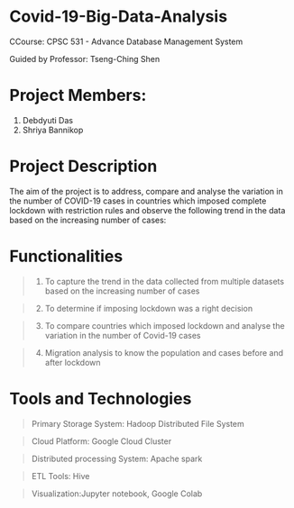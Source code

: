 # Covid-19-Big-Data-Analysis

CCourse: CPSC 531 - Advance Database Management System 

Guided by Professor: Tseng-Ching Shen

# Project Members:

1. Debdyuti Das
2. Shriya Bannikop

# Project Description

The aim of the project is to address, compare and analyse the variation in the number of COVID-19 cases in countries which imposed complete lockdown with restriction rules and observe the following trend in the data based on the increasing number of cases:

# Functionalities

 > 1. To capture the trend in the data collected from multiple datasets based on the increasing number of cases
 
 > 2. To determine if imposing lockdown was a right decision
 
 > 3. To compare countries which imposed lockdown and analyse the variation in the number of Covid-19 cases
 
 > 4. Migration analysis to know the population and cases before and after lockdown

 
 # Tools and Technologies
 
 > Primary Storage System: Hadoop Distributed File System
 
 > Cloud Platform: Google Cloud Cluster
 
 > Distributed processing System: Apache spark
 
 > ETL Tools: Hive
 
 > Visualization:Jupyter notebook, Google Colab
